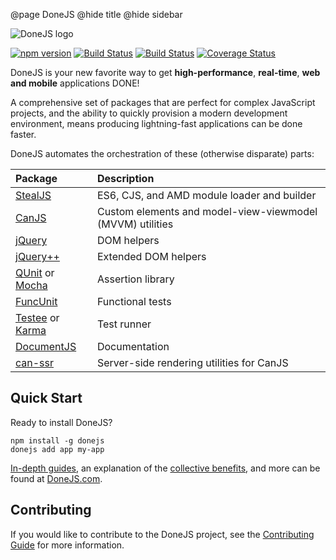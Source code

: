 @page DoneJS
@hide title
@hide sidebar

![DoneJS logo](https://donejs.com/static/img/donejs-logo-black.svg)

[![npm version](https://badge.fury.io/js/donejs.svg)](https://badge.fury.io/js/donejs)
[![Build Status](https://travis-ci.org/donejs/donejs.svg?branch=master)](https://travis-ci.org/donejs/donejs)
[![Build Status](https://ci.appveyor.com/api/projects/status/github/donejs/donejs?branch=master&svg=true)](https://ci.appveyor.com/project/daffl/donejs)
[![Coverage Status](https://coveralls.io/repos/github/donejs/donejs/badge.svg?branch=master)](https://coveralls.io/github/donejs/donejs?branch=master)

DoneJS is your new favorite way to get **high-performance**, **real-time**, **web and mobile** applications DONE!

A comprehensive set of packages that are perfect for complex JavaScript projects, and the ability to quickly
provision a modern development environment, means producing lightning-fast applications can be done faster.

DoneJS automates the orchestration of these (otherwise disparate) parts:

| Package                 | Description |
|:----------------------- |:----------- |
| [StealJS][]             | ES6, CJS, and AMD module loader and builder
| [CanJS][]               | Custom elements and model-view-viewmodel (MVVM) utilities
| [jQuery][]              | DOM helpers
| [jQuery++][]            | Extended DOM helpers
| [QUnit][] or [Mocha][]  | Assertion library
| [FuncUnit][]            | Functional tests
| [Testee][] or [Karma][] | Test runner
| [DocumentJS][]          | Documentation
| [can-ssr][]             | Server-side rendering utilities for CanJS

## Quick Start

Ready to install DoneJS?

```
npm install -g donejs 
donejs add app my-app
```

[In-depth guides](https://donejs.com/Guides.html), an explanation of the [collective benefits](https://donejs.com/Features.html), and more can be found at [DoneJS.com](https://donejs.com/).

## Contributing

If you would like to contribute to the DoneJS project, see the [Contributing Guide](https://donejs.com/contributing.html) for more information.

[StealJS]: http://stealjs.com
[CanJS]: https://canjs.com
[jQuery]: https://jquery.com/
[jQuery++]: http://jquerypp.com
[QUnit]: https://qunitjs.com/
[Mocha]: https://mochajs.org/
[FuncUnit]: https://funcunit.com/
[Testee]: https://github.com/bitovi/testee
[Karma]: https://karma-runner.github.io/
[DocumentJS]: http://documentjs.com
[can-ssr]: https://github.com/canjs/ssr
